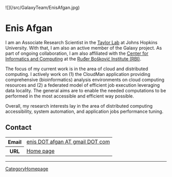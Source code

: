 <div class='right'>![](/src/GalaxyTeam/EnisAfgan.jpg)</div>

# Enis Afgan

I am an Associate Research Scientist in the [Taylor Lab](http://taylorlab.org/) at Johns Hopkins University. With that, I am also an active member of the Galaxy project. As part of ongoing collaboration, I am also affiliated with the [Center for Informatics and Computing](http://www.irb.hr/en/cir/) at the [Ruđer Bošković Institute (RBI)](http://www.irb.hr/eng/).

The focus of my current work is in the area of cloud and distributed computing. I actively work on (1) the CloudMan application providing comprehensive (bioinformatics) analysis environments on cloud computing resources and (2) a federated model of efficient job execution leveraging data locality. The general aims are to enable the needed computations to be performed in the most accessible and efficient way possible.

Overall, my research interests lay in the area of distributed computing accessibility, system automation, and application jobs performance tuning.

## Contact

<table>
  <tr>
    <th> Email </th>
    <td> <a href="mailto:enis DOT afgan AT gmail DOT com">enis DOT afgan AT gmail DOT com</a> </td>
  </tr>
  <tr>
    <th> URL </th>
    <td> <a href='http://cloudman.irb.hr/enis/index.html'>Home page</a> </td>
  </tr>
</table>


----
[CategoryHomepage](/src/CategoryHomepage/index.md)

